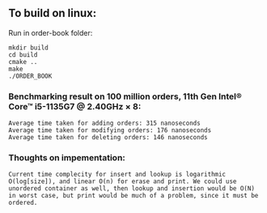 ## To build on linux:

Run in order-book folder:
```
mkdir build
cd build
cmake ..
make
./ORDER_BOOK 
```

### Benchmarking result on 100 million orders, 11th Gen Intel® Core™ i5-1135G7 @ 2.40GHz × 8:
```
Average time taken for adding orders: 315 nanoseconds
Average time taken for modifying orders: 176 nanoseconds
Average time taken for deleting orders: 146 nanoseconds
```

### Thoughts on impementation:
`Current time complecity for insert and lookup is logarithmic O(log[size]), and linear O(n) for erase and print. We could use unordered container as well, then lookup and insertion would be O(N) in worst case, but print would be much of a problem, since it must be ordered.`
